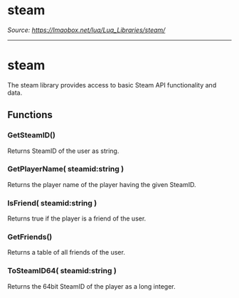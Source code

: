 # steam

*Source: https://lmaobox.net/lua/Lua_Libraries/steam/*

---



# steam


The steam library provides access to basic Steam API functionality and data.


## Functions


### GetSteamID()


Returns SteamID  of the user as string.


### GetPlayerName( steamid:string )


Returns the player name of the player having the given SteamID.


### IsFriend( steamid:string )


Returns true if the player is a friend of the user.


### GetFriends()


Returns a table of all friends of the user.


### ToSteamID64( steamid:string )


Returns the 64bit SteamID of the player as a long integer.



